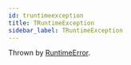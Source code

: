 ```yaml
---
id: truntimeexception
title: TRuntimeException
sidebar_label: TRuntimeException
---
```



Thrown by [RuntimeError](../../../brl/brl.blitz/#function-runtimeerror-message).


